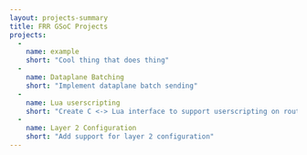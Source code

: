 ```yaml
---
layout: projects-summary
title: FRR GSoC Projects
projects:
  -
    name: example
    short: "Cool thing that does thing"
  -
    name: Dataplane Batching
    short: "Implement dataplane batch sending"
  -
    name: Lua userscripting
    short: "Create C <-> Lua interface to support userscripting on routers!"
  -
    name: Layer 2 Configuration
    short: "Add support for layer 2 configuration"
---
```


